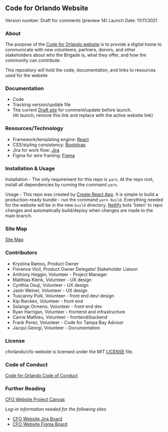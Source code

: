 ## Code for Orlando Website

Version number: Draft for comments (preview 14)
Launch Date: 11/11/2021

### About

The purpose of the [Code for Orlando website](https://codefororlando.com) is to provide a digital home to communicate with new volunteers, partners, donors, and other stakeholders about who the Brigade is, what they offer, and how the community can contribute.

This repository will hold the code, documentation, and links to resources used for the website

### Documentation 

 - Code
 - Tracking version/update file
 - The current [Draft site](https://deploy-preview-14--friendly-brahmagupta-ae0d10.netlify.app/) for comment/update before launch.   
   (At launch, remove this link and replace with the active website link) 

### Resources/Technology

- Framework/templating engine: [React](https://reactjs.org/)
- CSS/styling consistency: [Bootstrap](https://getbootstrap.com/)
- Jira for work flow: [Jira](https://www.atlassian.com/software/jira?&aceid=&adposition=&adgroup=89541892462&campaign=9124878129&creative=415522909140&device=m&keyword=jira&matchtype=e&network=g&placement=&ds_kids=p51241496118&ds_e=GOOGLE&ds_eid=700000001558501&ds_e1=GOOGLE&gclid=EAIaIQobChMI2Zao6-mx8wIVC02GCh39ugUPEAAYAiAAEgJiHfD_BwE&gclsrc=aw.ds)
- Figma for wire framing: [Figma](https://www.figma.com/)

### Installation & Usage
Installation - The only requirement for this repo is `yarn`. At the repo root, install all dependencies by running the command `yarn`.

Usage - This repo was created by [Create React App](https://create-react-app.dev/). It is simple to build a production-ready bundle - run the command `yarn build`. Everything needed for the website will be in the new `build` directory. [Netlify](https://www.netlify.com/) bots 'listen' to repo changes and automatically build/deploy when changes are made to the main branch.
 
### Site Map

[Site Map](https://octopus.do/8qlt74ebyed)

### Contributors

- Krystina Ramos, Product Owner
- Florence Vicil, Product Owner Delegate/ Stakeholder Liaison
- Anthony Heggin, Volunteer - Project Manager
- Matthias Klenk, Volunteer - UX design
- Cynthia Osuji, Volunteer - UX design
- Jasin Weiner, Volunteer - UX design
- Tuscanny Polk, Volunteer - front end dev/ design
- Kip Riecken, Volunteer - front end
- Solange Ormeno, Volunteer - front end dev
- Ryan Harrigan, Volunteer - frontend and infrastructure
- Carrie Mathieu, Volunteer - frontend/backend
- Frank Perez, Volunteer - Code for Tampa Bay Advisor
- Jacqui Georgi, Volunteer - Documentation

### License

cforlando/cfo-website  is licensed under the MIT [LICENSE](https://github.com/cforlando/brigade-resources/blob/master/LICENSE) file.

### Code of Conduct

[Code for Orlando Code of Conduct](https://github.com/cforlando/codeofconduct)

### Further Reading

[CFO Website Project Canvas](https://docs.google.com/presentation/d/1Uir9M8K-s-ovkNIkMlx4tlofZ8BTiuZWv3iYBr3sJ-s/edit#slide=id.geb8b826570_0_5)

*Log-in information needed for the following sites*

- [CFO Website Jira Board](https://id.atlassian.com/login?continue=https%3A%2F%2Fgeo-nomad.atlassian.net%2Flogin%3FredirectCount%3D1%26dest-url%3D%252Fsecure%252FRapidBoard.jspa%253FrapidView%253D3%2526projectKey%253DCS%26application%3Djira&application=jira)
- [CFO Website Figma Board](https://www.figma.com/file/8LLqaSdO0uM52DO1IUgb56/CFO-website?node-id=0%3A1)

